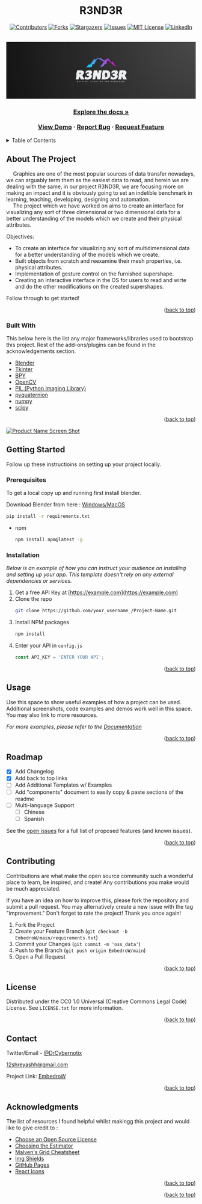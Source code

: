 

<!-- PROJECT SHIELDS -->
<!--
*** I'm using markdown "reference style" links for readability.
*** Reference links are enclosed in brackets [ ] instead of parentheses ( ).
*** See the bottom of this document for the declaration of the reference variables
*** for contributors-url, forks-url, etc. This is an optional, concise syntax you may use.
*** https://www.markdownguide.org/basic-syntax/#reference-style-links
-->
<div align="center">
  
  # R3ND3R
  
 [![Contributors][contributors-shield]][contributors-url]
 [![Forks][forks-shield]][forks-url]
 [![Stargazers][stars-shield]][stars-url]
 [![Issues][issues-shield]][issues-url]
 [![MIT License][license-shield]][license-url]
 [![LinkedIn][linkedin-shield]][linkedin-url]
</div>



<!-- PROJECT LOGO -->
<br />
<div align="center">
  <a href="https://github.com/DrCybernotix/R3ND3R/blob/main/myLogos/R3ND3R_logo.png">
    <img src="myLogos/R3ND3R_logo.png" alt="Logo">
  </a>

  <h3 align="center"Molding, Handling and Accessing Multi-Dimensional Models</h3>
  <p>
    <a href="https://github.com/DrCybernotix/R3ND3R"><strong>Explore the docs »</strong></a>
    <br />
    <br />
    <a href="https://github.com/DrCybernotix/R3ND3R">View Demo</a>
    ·
    <a href="https://github.com/DrCybernotix/R3ND3R/issues">Report Bug</a>
    ·
    <a href="https://github.com/DrCybernotix/R3ND3R/pulls">Request Feature</a>
  </p>
</div>



<!-- TABLE OF CONTENTS -->
<details>
  <summary>Table of Contents</summary>
  <ol>
    <li>
      <a href="#about-the-project">About The Project</a>
      <ul>
        <li><a href="#built-with">Built With</a></li>
      </ul>
    </li>
    <li>
      <a href="#getting-started">Getting Started</a>
      <ul>
        <li><a href="#prerequisites">Prerequisites</a></li>
        <li><a href="#installation">Installation</a></li>
      </ul>
    </li>
    <li><a href="#usage">Usage</a></li>
    <li><a href="#roadmap">Roadmap</a></li>
    <li><a href="#contributing">Contributing</a></li>
    <li><a href="#license">License</a></li>
    <li><a href="#contact">Contact</a></li>
    <li><a href="#acknowledgments">Acknowledgments</a></li>
  </ol>
</details>



<!-- ABOUT THE PROJECT -->
## About The Project


&emsp; Graphics are one of the most popular sources of data transfer nowadays, we can arguably term them as the easiest data to read, and herein we are dealing with the same, in our project R3ND3R, we are focusing more on making an impact and it is obviously going to set an indelible benchmark in learning, teaching, developing, designing and automation.
<br>
&emsp; The project which we have worked on aims to create an interface for visualizing any sort of three dimensional or two dimensional data for a better understanding of the models which we create and their physical attributes.

Objectives:
* To create an interface for visualizing any sort of multidimensional data for a better understanding of the models which we create. 
* Built objects from scratch and reexamine their mesh properties, i.e. physical attributes.
* Implementation of gesture control on the furnished supershape. 
* Creating an interactive interface in the OS for users to read and wirte and do the other modifications on the created supershapes.

Follow through to get started!

<p align="right">(<a href="#top">back to top</a>)</p>



### Built With

This below here is the list any major frameworks/libraries used to bootstrap this project. Rest of the add-ons/plugins can be found in the acknowledgements section.

* [Blender](https://nextjs.org/)
* [Tkinter](https://reactjs.org/)
* [BPY](https://vuejs.org/)
* [OpenCV](https://angular.io/)
* [PIL (Python Imaging Library)](https://svelte.dev/)
* [pyquaternion](https://laravel.com)
* [numpy](https://getbootstrap.com)
* [scipy](https://jquery.com)

<p align="right">(<a href="#top">back to top</a>)</p>

[![Product Name Screen Shot][product-screenshot]](https://example.com)

<!-- GETTING STARTED -->
## Getting Started

Follow up these instructioins on setting up your project locally. 

### Prerequisites

To get a local copy up and running first install blender.

Download Blender from here : [Windows/MacOS](https://www.blender.org/download/)

```sh
pip install -r requirements.txt
```

* npm
  ```sh
  npm install npm@latest -g
  ```
  

### Installation

_Below is an example of how you can instruct your audience on installing and setting up your app. This template doesn't rely on any external dependencies or services._

1. Get a free API Key at [https://example.com](https://example.com)
2. Clone the repo
   ```sh
   git clone https://github.com/your_username_/Project-Name.git
   ```
3. Install NPM packages
   ```sh
   npm install
   ```
4. Enter your API in `config.js`
   ```js
   const API_KEY = 'ENTER YOUR API';
   ```

<p align="right">(<a href="#top">back to top</a>)</p>



<!-- USAGE EXAMPLES -->
## Usage

Use this space to show useful examples of how a project can be used. Additional screenshots, code examples and demos work well in this space. You may also link to more resources.

_For more examples, please refer to the [Documentation](https://example.com)_

<p align="right">(<a href="#top">back to top</a>)</p>



<!-- ROADMAP -->
## Roadmap

- [x] Add Changelog
- [x] Add back to top links
- [ ] Add Additional Templates w/ Examples
- [ ] Add "components" document to easily copy & paste sections of the readme
- [ ] Multi-language Support
    - [ ] Chinese
    - [ ] Spanish

See the [open issues](https://github.com/othneildrew/Best-README-Template/issues) for a full list of proposed features (and known issues).

<p align="right">(<a href="#top">back to top</a>)</p>




<!-- CONTRIBUTING -->
## Contributing
Contributions are what make the open source community such a wonderful place to learn, be inspired, and create! Any contributions you make would be much appreciated.


If you have an idea on how to improve this, please fork the repository and submit a pull request. You may alternatively create a new issue with the tag "improvement."
Don't forget to rate the project! Thank you once again!

1. Fork the Project
2. Create your Feature Branch (`git checkout -b EmbedroW/main/requirements.txt`)
3. Commit your Changes (`git commit -m 'oss_data'`)
4. Push to the Branch (`git push origin EmbedroW/main`)
5. Open a Pull Request

<p align="right">(<a href="#top">back to top</a>)</p>



<!-- LICENSE -->
## License

Distributed under the CC0 1.0 Universal (Creative Commons Legal Code) License. See `LICENSE.txt` for more information.

<p align="right">(<a href="#top">back to top</a>)</p>



<!-- CONTACT -->
## Contact

Twitter/Email - [@DrCybernotix](https://twitter.com/DrCybernotix)

12shreyashh@gmail.com

Project Link: [EmbedroW](https://github.com/DrCybernotix/EmbedroW)

<p align="right">(<a href="#top">back to top</a>)</p>



<!-- ACKNOWLEDGMENTS -->
## Acknowledgments

The list of resources I found helpful whilst makingg this project and would like to give credit to :

* [Choose an Open Source License](https://choosealicense.com)
* [Choosing the Estimator](https://scikit-learn.org/stable/tutorial/machine_learning_map/index.html)
* [Malven's Grid Cheatsheet](https://grid.malven.co/)
* [Img Shields](https://shields.io)
* [GitHub Pages](https://pages.github.com)
* [React Icons](https://react-icons.github.io/react-icons/search)

<p align="right">(<a href="#top">back to top</a>)</p>



<p align="right">(<a href="#top">back to top</a>)</p>


<!-- MARKDOWN LINKS & IMAGES -->
<!-- https://www.markdownguide.org/basic-syntax/#reference-style-links -->
[contributors-shield]: https://img.shields.io/github/contributors/DrCybernotix/R3ND3R.svg?style=for-the-badge
[contributors-url]: https://github.com/DrCybernotix/R3ND3R/graphs/contributors
[forks-shield]: https://img.shields.io/github/forks/DrCybernotix/R3ND3R.svg?style=for-the-badge
[forks-url]: https://github.com/DrCybernotix/R3ND3R/network/members
[stars-shield]: https://img.shields.io/github/stars/DrCybernotix/R3ND3R.svg?style=for-the-badge
[stars-url]: https://github.com/DrCybernotix/R3ND3R/stargazers
[issues-shield]: https://img.shields.io/github/issues/DrCybernotix/R3ND3R?style=for-the-badge
[issues-url]: https://github.com/DrCybernotix/R3ND3R/issues
[license-shield]: https://img.shields.io/github/license/DrCybernotix/R3ND3R.svg?style=for-the-badge
[license-url]: https://github.com/DrCybernotix/R3ND3R/blob/master/LICENSE.txt
[linkedin-shield]: https://img.shields.io/badge/-LinkedIn-black.svg?style=for-the-badge&logo=linkedin&colorB=555
[linkedin-url]: https://in.linkedin.com/in/shreyash-bhatkar-5bb904194
[product-screenshot]: https://github.com/DrCybernotix/R3ND3R/blob/main/myLogos/R3ND3R_logo.png
